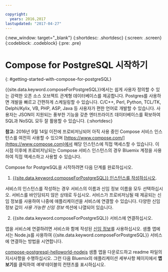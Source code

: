 ```yaml
---

copyright:
  years: 2016,2017
lastupdated: "2017-04-27"
---
```


{:new_window: target="_blank"}
{:shortdesc: .shortdesc}
{:screen: .screen}
{:codeblock: .codeblock}
{:pre: .pre}

# Compose for PostgreSQL 시작하기
{: #getting-started-with-compose-for-postgreSQL}

{{site.data.keyword.composeForPostgreSQL}}에서는 쉽게 사용자 정의할 수 있는 강력한 오픈 소스 오브젝트 관계형 데이터베이스를 제공합니다. Postgres를 사용하면 개발을 빠르고 간편하게 스케일링할 수 있습니다. C/C++, Perl, Python, TCL/TK, Delphi/Kylix, VB, PHP, ASP, Java 등 사용자가 편한 언어로 개발할 수 있습니다. 사용자는 JSON이 지원되는 풍부한 기능을 갖춘 엔터프라이즈 데이터베이스를 확보하여 SQL과 NoSQL 모두 잘 활용할 수 있습니다.
{:shortdesc}

**참고:** 2016년 9월 14일 이전에 프로비저닝되어 아직 사용 중인 Compose 서비스 인스턴스를 여전히 사용할 수 있으며 [https://www.compose.com/](https://www.compose.com)에서 해당 인스턴스에 직접 액세스할 수 있습니다. 이 시점 이후에 프로비저닝되는 Compose 서비스 인스턴스의 경우 Bluemix 계정을 사용하여 직접 액세스하고 사용할 수 있습니다. 

Compose for PostgreSQL을 시작하려면 다음 단계를 완료하십시오. 

1. [{{site.data.keyword.composeForPostgreSQL}} 인스턴스를 작성하십시오](https://console.ng.bluemix.net/catalog/services/compose-for-postgresql/). 

  서비스의 인스턴스를 작성하는 경우 서비스의 이름과 신임 정보 이름을 모두 선택하십시오. 서비스를 바인딩되지 않은 상태로 두십시오. 서비스가 프로비저닝될 때 제공되는 신임 정보를 사용하여 나중에 애플리케이션을 서비스에 연결할 수 있습니다. 다양한 신임 정보 값이 *사용 가능한 신임 정보* 섹션에 나열되어 있습니다. 

2. {{site.data.keyword.composeForPostgreSQL}} 서비스에 연결하십시오. 

  앱을 서비스에 연결하려면 서비스와 함께 작성된 [신임 정보](./credentials.html)를 사용하십시오. 샘플 앱에서는 Node.js를 사용하여 {{site.data.keyword.composeForPostgreSQL}} 서비스에 연결하는 방법을 시연합니다. 

  [compose-postgresql-helloworld-nodejs](https://github.com/IBM-Bluemix/compose-postgresql-helloworld-nodejs) 샘플 앱을 다운로드하고 readme 파일의 지시사항을 수행하십시오. 그런 다음 Bluemix의 애플리케이션 세부사항 페이지에서 **앱 보기**를 클릭하여 *예제* 테이블의 컨텐츠를 표시하십시오. 
